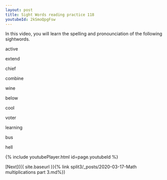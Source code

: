 ```yaml
---
layout: post
title: Sight Words reading practice 118
youtubeId: 2kSmoQpgFsw
---
```

 
In this video, you will learn the spelling and pronounciation of the following sightwords.

active

extend

chief

combine

wine

below

cool

voter

learning

bus

hell
 
{% include youtubePlayer.html id=page.youtubeId %}
 
 

[Next]({{ site.baseurl }}{% link  split3/_posts/2020-03-17-Math multiplications part 3.md%})
 
